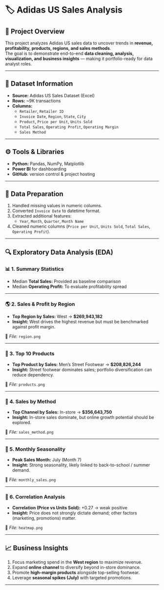 # 🏷️ Adidas US Sales Analysis

## 📌 Project Overview
This project analyzes Adidas US sales data to uncover trends in **revenue, profitability, products, regions, and sales methods**.  
The goal is to demonstrate end-to-end **data cleaning, analysis, visualization, and business insights** — making it portfolio-ready for data analyst roles.  

---

## 📂 Dataset Information
- **Source:** Adidas US Sales Dataset (Excel)
- **Rows:** ~9K transactions  
- **Columns:**
  - `Retailer`, `Retailer ID`
  - `Invoice Date`, `Region`, `State`, `City`
  - `Product`, `Price per Unit`, `Units Sold`
  - `Total Sales`, `Operating Profit`, `Operating Margin`
  - `Sales Method`

---

## ⚙️ Tools & Libraries
- **Python:** Pandas, NumPy, Matplotlib 
- **Power BI** for dashboarding  
- **GitHub:** version control & project hosting  

---

## 🧹 Data Preparation
1. Handled missing values in numeric columns.  
2. Converted `Invoice Date` to datetime format.  
3. Extracted additional features:
   - `Year`, `Month`, `Quarter`, `Month Name`  
4. Cleaned numeric columns (`Price per Unit`, `Units Sold`, `Total Sales`, `Operating Profit`).  

---

## 🔍 Exploratory Data Analysis (EDA)

### 📊 1. Summary Statistics
- Median **Total Sales:** Provided as baseline comparison  
- Median **Operating Profit:** To evaluate profitability spread  

---

### 🌎 2. Sales & Profit by Region
- **Top Region by Sales:** West → **$269,943,182**  
- **Insight:** West drives the highest revenue but must be benchmarked against profit margin.  

📌 *File:* `region.png`  

---

### 👟 3. Top 10 Products
- **Top Product by Sales:** Men’s Street Footwear → **$208,826,244**  
- **Insight:** Street footwear dominates sales; portfolio diversification can reduce dependency.  

📌 *File:* `products.png`  

---

### 🛒 4. Sales by Method
- **Top Channel by Sales:** In-store → **$356,643,750**  
- **Insight:** In-store sales dominate, but online growth potential should be explored.  

📌 *File:* `sales_method.png`  

---

### 📅 5. Monthly Seasonality
- **Peak Sales Month:** July (Month 7)  
- **Insight:** Strong seasonality, likely linked to back-to-school / summer demand.  

📌 *File:* `monthly_sales.png`  

---

### 🔗 6. Correlation Analysis
- **Correlation (Price vs Units Sold):** +0.27 → weak positive  
- **Insight:** Price does not strongly dictate demand; other factors (marketing, promotions) matter.  

📌 *File:* `heatmap.png`  
 

---

## 📈 Business Insights
1. Focus marketing spend in the **West region** to maximize revenue.  
2. Expand **online channel** to diversify beyond in-store dominance.  
3. Promote **high-margin products** alongside top-selling footwear.  
4. Leverage **seasonal spikes (July)** with targeted promotions.  

---


